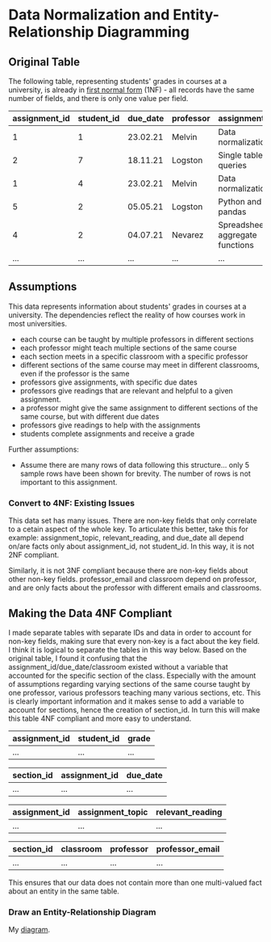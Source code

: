 # Data Normalization and Entity-Relationship Diagramming

## Original Table
The following table, representing students' grades in courses at a university, is already in [first normal form](https://knowledge.kitchen/A_Simple_Guide_to_Five_Normal_Forms_in_Relational_Database_Theory#FIRST_NORMAL_FORM) (1NF) - all records have the same number of fields, and there is only one value per field.

| assignment_id | student_id | due_date | professor | assignment_topic                | classroom | grade | relevant_reading    | professor_email   |
| :------------ | :--------- | :------- | :-------- | :------------------------------ | :-------- | :---- | :------------------ | :---------------- |
| 1             | 1          | 23.02.21 | Melvin    | Data normalization              | WWH 101   | 80    | Deumlich Chapter 3  | l.melvin@foo.edu  |
| 2             | 7          | 18.11.21 | Logston   | Single table queries            | 60FA 314  | 25    | Dümmlers Chapter 11 | e.logston@foo.edu |
| 1             | 4          | 23.02.21 | Melvin    | Data normalization              | WWH 101   | 75    | Deumlich Chapter 3  | l.melvin@foo.edu  |
| 5             | 2          | 05.05.21 | Logston   | Python and pandas               | 60FA 314  | 92    | Dümmlers Chapter 14 | e.logston@foo.edu |
| 4             | 2          | 04.07.21 | Nevarez   | Spreadsheet aggregate functions | WWH 201   | 65    | Zehnder Page 87     | i.nevarez@foo.edu |
| ...           | ...        | ...      | ...       | ...                             | ...       | ...   | ...                 | ...               |

## Assumptions

This data represents information about students' grades in courses at a university. The dependencies reflect the reality of how courses work in most universities.

- each course can be taught by multiple professors in different sections
- each professor might teach multiple sections of the same course
- each section meets in a specific classroom with a specific professor
- different sections of the same course may meet in different classrooms, even if the professor is the same
- professors give assignments, with specific due dates
- professors give readings that are relevant and helpful to a given assignment.
- a professor might give the same assignment to different sections of the same course, but with different due dates
- professors give readings to help with the assignments
- students complete assignments and receive a grade

Further assumptions:

- Assume there are many rows of data following this structure... only 5 sample rows have been shown for brevity. The number of rows is not important to this assignment.


### Convert to 4NF: Existing Issues

This data set has many issues. There are non-key fields that only correlate to a cetain aspect of the whole key. To articulate this better, take this for example: assignment_topic, relevant_reading, and due_date all depend on/are facts only about assignment_id, not student_id. In this way, it is not 2NF compliant.

Similarly, it is not 3NF compliant because there are non-key fields about other non-key fields. professor_email and classroom depend on professor, and are only facts about the professor with different emails and classrooms.


## Making the Data 4NF Compliant

I made separate tables with separate IDs and data in order to account for non-key fields, making sure that every non-key is a fact about the key field. I think it is logical to separate the tables in this way below. Based on the original table, I found it confusing that the assignment_id/due_date/classroom existed without a variable that accounted for the specific section of the class. Especially with the amount of assumptions regarding varying sections of the same course taught by one professor, various professors teaching many various sections, etc. This is clearly important information and it makes sense to add a variable to account for sections, hence the creation of section_id. In turn this will make this table 4NF compliant and more easy to understand.

| assignment_id | student_id | grade |
| :------------ | :--------- | :----- |
| ...          | ...        | ...   |

| section_id   | assignment_id | due_date |
| :------------ | :--------- | :----- |
| ...          | ...        | ...     |

| assignment_id   | assignment_topic | relevant_reading |
| :------------ | :--------- | :----- |
| ...          | ...        | ...               |

| section_id   | classroom   | professor      | professor_email |
| :------------ | :--------- | :-----         | :---------      |
| ...          | ...        | ...            | ...            |



This ensures that our data does not contain more than one multi-valued fact about an entity in the same table.



### Draw an Entity-Relationship Diagram

 My [diagram](./images/diagram.svg).

